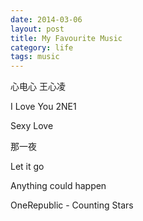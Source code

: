 ```yaml
---
date: 2014-03-06
layout: post
title: My Favourite Music
category: life
tags: music
---
```


心电心 王心凌

I Love You 2NE1

Sexy Love

那一夜

Let it go

Anything could happen

OneRepublic - Counting Stars

